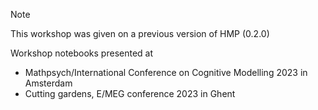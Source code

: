 > [!NOTE]
> This workshop was given on a previous version of HMP (0.2.0)

Workshop notebooks presented at 
- Mathpsych/International Conference on Cognitive Modelling 2023 in Amsterdam
- Cutting gardens, E/MEG conference 2023 in Ghent

